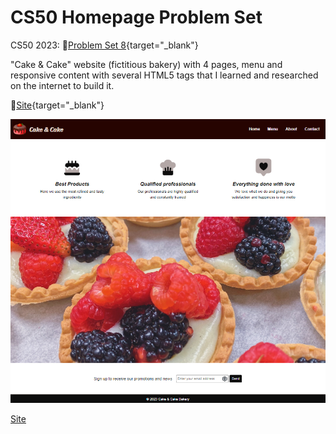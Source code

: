 # CS50 Homepage Problem Set

CS50 2023: 🔗[Problem Set 8](https://cs50.harvard.edu/x/2023/psets/8/){target="_blank"}

"Cake & Cake" website (fictitious bakery) with 4 pages, menu and responsive content with several HTML5 tags that I learned and researched on the internet to build it.

🔗[Site](https://matheussiedler.github.io/cake-shop-cs50/){target="_blank"}

![Cake & Cake Homepage](https://github.com/matheussiedler/cake-shop-cs50/blob/main/website-print.png)

<a href="https://matheussiedler.github.io/cake-shop-cs50/" target="_blank">Site</a>
